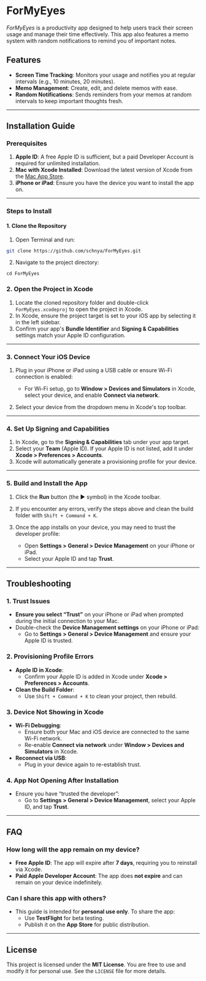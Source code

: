 # ForMyEyes

_ForMyEyes_ is a productivity app designed to help users track their screen usage and manage their time effectively. This app also features a memo system with random notifications to remind you of important notes.

## Features

- **Screen Time Tracking**: Monitors your usage and notifies you at regular intervals (e.g., 10 minutes, 20 minutes).
- **Memo Management**: Create, edit, and delete memos with ease.
- **Random Notifications**: Sends reminders from your memos at random intervals to keep important thoughts fresh.

---

## Installation Guide

### Prerequisites

1. **Apple ID**: A free Apple ID is sufficient, but a paid Developer Account is required for unlimited installation.
2. **Mac with Xcode Installed**: Download the latest version of Xcode from the [Mac App Store](https://apps.apple.com/us/app/xcode/id497799835?mt=12).
3. **iPhone or iPad**: Ensure you have the device you want to install the app on.

---

### Steps to Install

#### 1. Clone the Repository

1. Open Terminal and run:

```bash
git clone https://github.com/schnya/ForMyEyes.git
```

2. Navigate to the project directory:

```
cd ForMyEyes
```

### 2. Open the Project in Xcode

1. Locate the cloned repository folder and double-click `ForMyEyes.xcodeproj` to open the project in Xcode.
2. In Xcode, ensure the project target is set to your iOS app by selecting it in the left sidebar.
3. Confirm your app's **Bundle Identifier** and **Signing & Capabilities** settings match your Apple ID configuration.

---

### 3. Connect Your iOS Device

1. Plug in your iPhone or iPad using a USB cable or ensure Wi-Fi connection is enabled:

   - For Wi-Fi setup, go to **Window > Devices and Simulators** in Xcode, select your device, and enable **Connect via network**.

2. Select your device from the dropdown menu in Xcode's top toolbar.

---

### 4. Set Up Signing and Capabilities

1. In Xcode, go to the **Signing & Capabilities** tab under your app target.
2. Select your **Team** (Apple ID). If your Apple ID is not listed, add it under **Xcode > Preferences > Accounts**.
3. Xcode will automatically generate a provisioning profile for your device.

---

### 5. Build and Install the App

1. Click the **Run** button (the ▶️ symbol) in the Xcode toolbar.
2. If you encounter any errors, verify the steps above and clean the build folder with `Shift + Command + K`.
3. Once the app installs on your device, you may need to trust the developer profile:

   - Open **Settings > General > Device Management** on your iPhone or iPad.
   - Select your Apple ID and tap **Trust**.

---

## Troubleshooting

### 1. Trust Issues

- **Ensure you select “Trust”** on your iPhone or iPad when prompted during the initial connection to your Mac.
- Double-check the **Device Management settings** on your iPhone or iPad:
  - Go to **Settings > General > Device Management** and ensure your Apple ID is trusted.

### 2. Provisioning Profile Errors

- **Apple ID in Xcode**:
  - Confirm your Apple ID is added in Xcode under **Xcode > Preferences > Accounts**.
- **Clean the Build Folder**:
  - Use `Shift + Command + K` to clean your project, then rebuild.

### 3. Device Not Showing in Xcode

- **Wi-Fi Debugging**:
  - Ensure both your Mac and iOS device are connected to the same Wi-Fi network.
  - Re-enable **Connect via network** under **Window > Devices and Simulators** in Xcode.
- **Reconnect via USB**:
  - Plug in your device again to re-establish trust.

### 4. App Not Opening After Installation

- Ensure you have “trusted the developer”:
  - Go to **Settings > General > Device Management**, select your Apple ID, and tap **Trust**.

---

## FAQ

### How long will the app remain on my device?

- **Free Apple ID**: The app will expire after **7 days**, requiring you to reinstall via Xcode.
- **Paid Apple Developer Account**: The app does **not expire** and can remain on your device indefinitely.

### Can I share this app with others?

- This guide is intended for **personal use only**. To share the app:
  - Use **TestFlight** for beta testing.
  - Publish it on the **App Store** for public distribution.

---

## License

This project is licensed under the **MIT License**. You are free to use and modify it for personal use. See the `LICENSE` file for more details.
